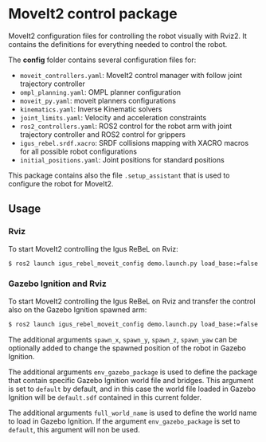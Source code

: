 # MoveIt2 control package

MoveIt2 configuration files for controlling the robot visually with Rviz2. 
It contains the definitions for everything needed to control the robot.

The **config** folder contains several configuration files for:
- `moveit_controllers.yaml`: MoveIt2 control manager with follow joint trajectory controller
- `ompl_planning.yaml`: OMPL planner configuration
- `moveit_py.yaml`: moveit planners configurations
- `kinematics.yaml`: Inverse Kinematic solvers
- `joint_limits.yaml`: Velocity and acceleration constraints
- `ros2_controllers.yaml`: ROS2 control for the robot arm with joint trajectory controller and ROS2 control for grippers
- `igus_rebel.srdf.xacro`: SRDF collisions mapping with XACRO macros for all possible robot configurations
- `initial_positions.yaml`: Joint positions for standard positions

This package contains also the file `.setup_assistant` that is used to configure the robot for MoveIt2.

## Usage

### Rviz

To start MoveIt2 controlling the Igus ReBeL on Rviz:

``` bash
$ ros2 launch igus_rebel_moveit_config demo.launch.py load_base:=false mount:=none camera:=none end_effector:=none
```

### Gazebo Ignition and Rviz

To start MoveIt2 controlling the Igus ReBeL on Rviz and transfer the control also on the Gazebo Ignition spawned arm:
``` bash
$ ros2 launch igus_rebel_moveit_config demo.launch.py load_base:=false mount:=none camera:=none end_effector:=none load_gazebo:=true hardware_protocol:=ignition
```

The additional arguments `spawn_x`, `spawn_y`, `spawn_z`, `spawn_yaw` can be optionally added to change the spawned position of the robot in Gazebo Ignition.

The additional arguments `env_gazebo_package` is used to define the package that contain specific Gazebo Ignition world file and bridges. This argument is set to `default` by default, and in this case the world file loaded in Gazebo Ignition will be `default.sdf` contained in this current folder.

The additional arguments `full_world_name` is used to define the world name to load in Gazebo Ignition. If the argument `env_gazebo_package` is set to `default`, this argument will non be used.

